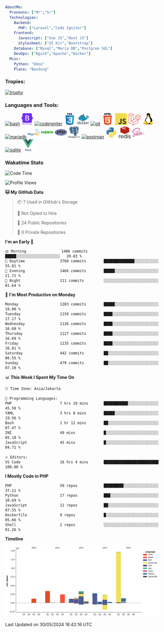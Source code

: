 ```yaml
AboutMe:
  Pronouns: ["Mr","Sr"]
  Technologies:
    Backend:
      PHP: ["Laravel","Code Igniter"]
    Frontend:
      Javascript: ["Vue JS","Nuxt JS"]
      Stylesheet: ["UI Kit","Bootstrap"]
    Database: ["Mysql","Maria DB","Postgree SQL"]
    DevOps: ["NginX","Apache","Docker"]
  Misc:
    Python: "Odoo"
    Place: "Bandung"
```
### Tropies:

[![trophy](https://github-profile-trophy.vercel.app/?username=vheins&rank=-C,-B)](https://github.com/vheins)

### Languages and Tools:

[<img src="https://www.vectorlogo.zone/logos/gnu_bash/gnu_bash-icon.svg" alt="bash" width="40" height="40"/>](https://www.gnu.org/software/bash/)
[<img src="https://raw.githubusercontent.com/devicons/devicon/master/icons/bootstrap/bootstrap-plain-wordmark.svg" alt="bootstrap" width="40" height="40"/>](https://getbootstrap.com)
[<img src="https://cdn.worldvectorlogo.com/logos/codeigniter.svg" alt="codeigniter" width="40" height="40"/>](https://codeigniter.com)
[<img src="https://raw.githubusercontent.com/devicons/devicon/master/icons/css3/css3-original-wordmark.svg" alt="css3" width="40" height="40"/>](https://www.w3schools.com/css/)
[<img src="https://raw.githubusercontent.com/devicons/devicon/master/icons/docker/docker-original-wordmark.svg" alt="docker" width="40" height="40"/>](https://www.docker.com/)
[<img src="https://www.vectorlogo.zone/logos/git-scm/git-scm-icon.svg" alt="git" width="40" height="40"/>](https://git-scm.com/)
[<img src="https://raw.githubusercontent.com/devicons/devicon/master/icons/html5/html5-original-wordmark.svg" alt="html5" width="40" height="40"/>](https://www.w3.org/html/)
[<img src="https://raw.githubusercontent.com/devicons/devicon/master/icons/javascript/javascript-original.svg" alt="javascript" width="40" height="40"/>](https://developer.mozilla.org/en-US/docs/Web/JavaScript)
[<img src="https://raw.githubusercontent.com/devicons/devicon/master/icons/laravel/laravel-original.svg" alt="laravel" width="40" height="40"/>](https://laravel.com/)
[<img src="https://raw.githubusercontent.com/devicons/devicon/master/icons/linux/linux-original.svg" alt="linux" width="40" height="40"/>](https://www.linux.org/)
[<img src="https://www.vectorlogo.zone/logos/mariadb/mariadb-icon.svg" alt="mariadb" width="40" height="40"/>](https://mariadb.org/)
[<img src="https://raw.githubusercontent.com/devicons/devicon/master/icons/mysql/mysql-original-wordmark.svg" alt="mysql" width="40" height="40"/>](https://www.mysql.com/)
[<img src="https://raw.githubusercontent.com/devicons/devicon/master/icons/nginx/nginx-original.svg" alt="nginx" width="40" height="40"/>](https://www.nginx.com)
[<img src="https://raw.githubusercontent.com/devicons/devicon/master/icons/php/php-original.svg" alt="php" width="40" height="40"/>](https://www.php.net)
[<img src="https://raw.githubusercontent.com/devicons/devicon/master/icons/postgresql/postgresql-original-wordmark.svg" alt="postgresql" width="40" height="40"/>](https://www.postgresql.org)
[<img src="https://www.vectorlogo.zone/logos/getpostman/getpostman-icon.svg" alt="postman" width="40" height="40"/>](https://postman.com)
[<img src="https://raw.githubusercontent.com/devicons/devicon/master/icons/python/python-original.svg" alt="python" width="40" height="40"/>](https://www.python.org)
[<img src="https://raw.githubusercontent.com/devicons/devicon/master/icons/redis/redis-original-wordmark.svg" alt="redis" width="40" height="40"/>](https://redis.io)
[<img src="https://raw.githubusercontent.com/devicons/devicon/master/icons/sass/sass-original.svg" alt="sass" width="40" height="40"/>](https://sass-lang.com)
[<img src="https://www.vectorlogo.zone/logos/sqlite/sqlite-icon.svg" alt="sqlite" width="40" height="40"/>](https://www.sqlite.org/)
[<img src="https://raw.githubusercontent.com/devicons/devicon/master/icons/vuejs/vuejs-original-wordmark.svg" alt="vuejs" width="40" height="40"/>](https://vuejs.org/)

### Wakatime Stats

<!--START_SECTION:waka-->
![Code Time](http://img.shields.io/badge/Code%20Time-1%2C442%20hrs%2046%20mins-blue)

![Profile Views](http://img.shields.io/badge/Profile%20Views-3-blue)

**🐱 My GitHub Data** 

> 📦 ? Used in GitHub's Storage 
 > 
> 🚫 Not Opted to Hire
 > 
> 📜 24 Public Repositories 
 > 
> 🔑 0 Private Repositories 
 > 
**I'm an Early 🐤** 

```text
🌞 Morning                1406 commits        █████░░░░░░░░░░░░░░░░░░░░   20.83 % 
🌆 Daytime                3768 commits        ██████████████░░░░░░░░░░░   55.81 % 
🌃 Evening                1466 commits        █████░░░░░░░░░░░░░░░░░░░░   21.72 % 
🌙 Night                  111 commits         ░░░░░░░░░░░░░░░░░░░░░░░░░   01.64 % 
```
📅 **I'm Most Productive on Monday** 

```text
Monday                   1283 commits        █████░░░░░░░░░░░░░░░░░░░░   19.00 % 
Tuesday                  1159 commits        ████░░░░░░░░░░░░░░░░░░░░░   17.17 % 
Wednesday                1126 commits        ████░░░░░░░░░░░░░░░░░░░░░   16.68 % 
Thursday                 1127 commits        ████░░░░░░░░░░░░░░░░░░░░░   16.69 % 
Friday                   1135 commits        ████░░░░░░░░░░░░░░░░░░░░░   16.81 % 
Saturday                 442 commits         ██░░░░░░░░░░░░░░░░░░░░░░░   06.55 % 
Sunday                   479 commits         ██░░░░░░░░░░░░░░░░░░░░░░░   07.10 % 
```


📊 **This Week I Spent My Time On** 

```text
🕑︎ Time Zone: Asia/Jakarta

💬 Programming Languages: 
PHP                      7 hrs 19 mins       ███████████░░░░░░░░░░░░░░   45.58 % 
YAML                     3 hrs 8 mins        █████░░░░░░░░░░░░░░░░░░░░   19.56 % 
Bash                     1 hr 12 mins        ██░░░░░░░░░░░░░░░░░░░░░░░   07.47 % 
INI                      49 mins             █░░░░░░░░░░░░░░░░░░░░░░░░   05.18 % 
JavaScript               45 mins             █░░░░░░░░░░░░░░░░░░░░░░░░   04.71 % 

🔥 Editors: 
VS Code                  16 hrs 4 mins       █████████████████████████   100.00 % 
```

**I Mostly Code in PHP** 

```text
PHP                      59 repos            █████████░░░░░░░░░░░░░░░░   37.11 % 
Python                   17 repos            ███░░░░░░░░░░░░░░░░░░░░░░   10.69 % 
JavaScript               12 repos            ██░░░░░░░░░░░░░░░░░░░░░░░   07.55 % 
Dockerfile               9 repos             █░░░░░░░░░░░░░░░░░░░░░░░░   05.66 % 
Shell                    2 repos             ░░░░░░░░░░░░░░░░░░░░░░░░░   01.26 % 
```



**Timeline**

![Lines of Code chart](https://raw.githubusercontent.com/vheins/vheins/main/assets/bar_graph.png)


 Last Updated on 30/05/2024 18:42:16 UTC
<!--END_SECTION:waka-->
